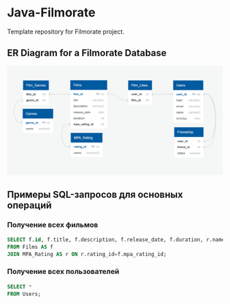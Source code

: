 # Java-Filmorate

Template repository for Filmorate project.

## ER Diagram for a Filmorate Database

![image](https://github.com/adsbvb/java-filmorate/blob/add-database/ER%20diagram%20database.png)

## Примеры SQL-запросов для основных операций

### Получение всех фильмов
```sql 
SELECT f.id, f.title, f.description, f.release_date, f.duration, r.name 
FROM Films AS f
JOIN MPA_Rating AS r ON r.rating_id=f.mpa_rating_id;
```  

### Получение всех пользователей
```sql
SELECT *
FROM Users;
```
